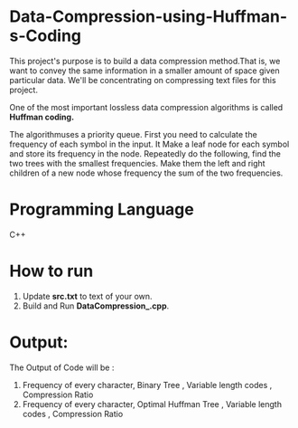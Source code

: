 # Data-Compression-using-Huffman-s-Coding


This project's purpose is to build a data compression method.That is, we want to convey the same information in a smaller amount of space given particular data. We'll be concentrating on compressing text files for this project.

One of the most important lossless data compression algorithms is called **Huffman coding.**

The algorithmuses a priority queue. First you need to calculate the frequency of each symbol in the input. It Make a leaf node for each symbol and store its frequency in the node. Repeatedly do the following, find the two trees with the smallest frequencies. Make them the left and right children of a new node whose frequency the sum of the two frequencies. 


# Programming Language
C++

# How to run
1. Update **src.txt** to text of your own.
2. Build and Run **DataCompression_.cpp**.


# Output:
The Output of Code will be : 

1. Frequency of every character, Binary Tree , Variable length codes , Compression Ratio
2. Frequency of every character, Optimal Huffman Tree , Variable length codes , Compression Ratio  
